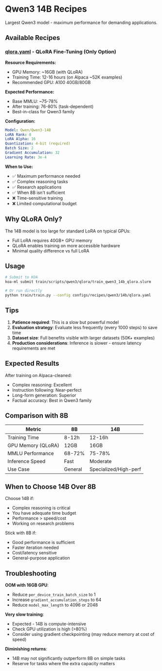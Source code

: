 # Qwen3 14B Recipes

Largest Qwen3 model - maximum performance for demanding applications.

## Available Recipes

### [qlora.yaml](qlora.yaml) - QLoRA Fine-Tuning (Only Option)

**Resource Requirements:**
- GPU Memory: ~16GB (with QLoRA)
- Training Time: 12-16 hours (on Alpaca ~52K examples)
- Recommended GPU: A100 40GB/80GB

**Expected Performance:**
- Base MMLU: ~75-78%
- After training: 76-80% (task-dependent)
- Best-in-class for Qwen3 family

**Configuration:**
```yaml
Model: Qwen/Qwen3-14B
LoRA Rank: 8
LoRA Alpha: 16
Quantization: 4-bit (required)
Batch Size: 2
Gradient Accumulation: 32
Learning Rate: 3e-4
```

**When to Use:**
- ✅ Maximum performance needed
- ✅ Complex reasoning tasks
- ✅ Research applications
- ✅ When 8B isn't sufficient
- ❌ Time-sensitive training
- ❌ Limited computational budget

## Why QLoRA Only?

The 14B model is too large for standard LoRA on typical GPUs:
- Full LoRA requires 40GB+ GPU memory
- QLoRA enables training on more accessible hardware
- Minimal quality difference vs full LoRA

## Usage

```bash
# Submit to KOA
koa-ml submit train/scripts/qwen3/qlora/train_qwen3_14b_qlora.slurm

# Or run directly
python train/train.py --config configs/recipes/qwen3/14b/qlora.yaml
```

## Tips

1. **Patience required**: This is a slow but powerful model
2. **Evaluation strategy**: Evaluate less frequently (every 1000 steps) to save time
3. **Dataset size**: Full benefits visible with larger datasets (50K+ examples)
4. **Production considerations**: Inference is slower - ensure latency requirements are met

## Expected Results

After training on Alpaca-cleaned:

- Complex reasoning: Excellent
- Instruction following: Near-perfect
- Long-form generation: Superior
- Factual accuracy: Best in Qwen3 family

## Comparison with 8B

| Metric | 8B | 14B |
|--------|-----|-----|
| Training Time | 8-12h | 12-16h |
| GPU Memory (QLoRA) | 12GB | 16GB |
| MMLU Performance | 68-72% | 75-78% |
| Inference Speed | Fast | Moderate |
| Use Case | General | Specialized/High-perf |

## When to Choose 14B Over 8B

Choose 14B if:
- Complex reasoning is critical
- You have adequate time budget
- Performance > speed/cost
- Working on research problems

Stick with 8B if:
- Good performance is sufficient
- Faster iteration needed
- Cost/latency sensitive
- General-purpose application

## Troubleshooting

**OOM with 16GB GPU**:
- Reduce `per_device_train_batch_size` to 1
- Increase `gradient_accumulation_steps` to 64
- Reduce `model_max_length` to 4096 or 2048

**Very slow training**:
- Expected - 14B is compute-intensive
- Check GPU utilization is high (>80%)
- Consider using gradient checkpointing (may reduce memory at cost of speed)

**Diminishing returns**:
- 14B may not significantly outperform 8B on simple tasks
- Reserve for tasks where the extra capacity matters
